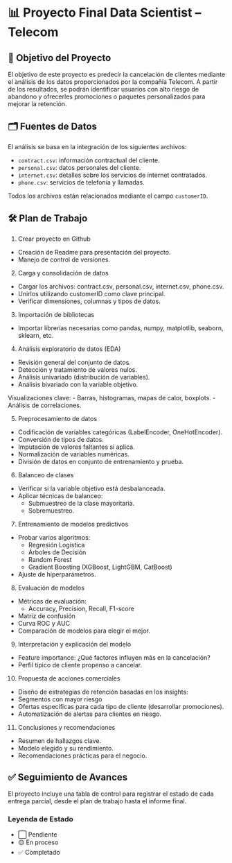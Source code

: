# 📊 Proyecto Final Data Scientist – Telecom

## 🎯 Objetivo del Proyecto

El objetivo de este proyecto es predecir la cancelación de clientes mediante el análisis de los datos proporcionados por la compañía Telecom. A partir de los resultados, se podrán identificar usuarios con alto riesgo de abandono y ofrecerles promociones o paquetes personalizados para mejorar la retención.

## 🗂️ Fuentes de Datos

El análisis se basa en la integración de los siguientes archivos:

- `contract.csv`: información contractual del cliente.
- `personal.csv`: datos personales del cliente.
- `internet.csv`: detalles sobre los servicios de internet contratados.
- `phone.csv`: servicios de telefonía y llamadas.

Todos los archivos están relacionados mediante el campo `customerID`.

## 🛠️ Plan de Trabajo

1. Crear proyecto en Github
* Creación de Readme para presentación del proyecto.
* Manejo de control de versiones.

2. Carga y consolidación de datos
* Cargar los archivos: contract.csv, personal.csv, internet.csv, phone.csv.
* Unirlos utilizando customerID como clave principal.
* Verificar dimensiones, columnas y tipos de datos.

3. Importación de bibliotecas
* Importar librerías necesarias como pandas, numpy, matplotlib, seaborn, sklearn, etc.

4. Análisis exploratorio de datos (EDA)
* Revisión general del conjunto de datos.
* Detección y tratamiento de valores nulos.
* Análisis univariado (distribución de variables).
* Análisis bivariado con la variable objetivo.

Visualizaciones clave: - Barras, histogramas, mapas de calor, boxplots. - Análisis de correlaciones.

5. Preprocesamiento de datos
* Codificación de variables categóricas (LabelEncoder, OneHotEncoder).
* Conversión de tipos de datos.
* Imputación de valores faltantes si aplica.
* Normalización de variables numéricas.
* División de datos en conjunto de entrenamiento y prueba.

6. Balanceo de clases
* Verificar si la variable objetivo está desbalanceada.
* Aplicar técnicas de balanceo:
  - Submuestreo de la clase mayoritaria.
  - Sobremuestreo.

7. Entrenamiento de modelos predictivos
* Probar varios algoritmos:
  - Regresión Logística
  - Árboles de Decisión
  - Random Forest
  - Gradient Boosting (XGBoost, LightGBM, CatBoost)
* Ajuste de hiperparámetros.

8. Evaluación de modelos
* Métricas de evaluación:
  - Accuracy, Precision, Recall, F1-score
* Matriz de confusión
* Curva ROC y AUC
* Comparación de modelos para elegir el mejor.

9. Interpretación y explicación del modelo
* Feature importance: ¿Qué factores influyen más en la cancelación?
* Perfil típico de cliente propenso a cancelar.

10. Propuesta de acciones comerciales
* Diseño de estrategias de retención basadas en los insights:
* Segmentos con mayor riesgo
* Ofertas específicas para cada tipo de cliente (desarrollar promociones).
* Automatización de alertas para clientes en riesgo.

11. Conclusiones y recomendaciones
* Resumen de hallazgos clave.
* Modelo elegido y su rendimiento.
* Recomendaciones prácticas para el negocio.

## ✅ Seguimiento de Avances

El proyecto incluye una tabla de control para registrar el estado de cada entrega parcial, desde el plan de trabajo hasta el informe final.

### Leyenda de Estado

- ⬜ Pendiente
- 🟡 En proceso
- ✅ Completado
